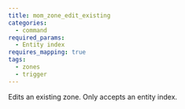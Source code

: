 ```yaml
---
title: mom_zone_edit_existing
categories:
  - command
required_params:
  - Entity index
requires_mapping: true
tags:
  - zones
  - trigger
---
```


Edits an existing zone. Only accepts an entity index.
